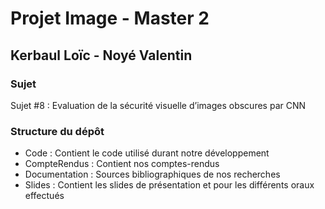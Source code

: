 # Projet Image - Master 2
## Kerbaul Loïc - Noyé Valentin
### Sujet
Sujet #8 : Evaluation de la sécurité visuelle d’images obscures par CNN
### Structure du dépôt
- Code : Contient le code utilisé durant notre développement
- CompteRendus : Contient nos comptes-rendus
- Documentation : Sources bibliographiques de nos recherches
- Slides : Contient les slides de présentation et pour les différents oraux effectués